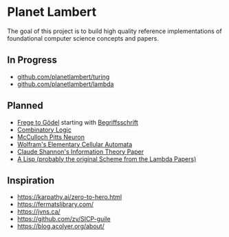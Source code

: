 # Planet Lambert

The goal of this project is to build high quality reference implementations of foundational computer science concepts and papers.

## In Progress

- [github.com/planetlambert/turing](https://github.com/planetlambert/turing)
- [github.com/planetlambert/lambda](https://github.com/planetlambert/lambda)


## Planned

- [Frege to Gödel](https://www.amazon.com/Frege-Godel-Mathematical-1879-1931-Sciences/dp/0674324498) starting with [Begriffsschrift](https://en.wikipedia.org/wiki/Begriffsschrift)
- [Combinatory Logic](https://en.wikipedia.org/wiki/Combinatory_logic)
- [McCulloch Pitts Neuron](https://www.cs.cmu.edu/~./epxing/Class/10715/reading/McCulloch.and.Pitts.pdf)
- [Wolfram's Elementary Cellular Automata](https://en.m.wikipedia.org/wiki/Elementary_cellular_automaton)
- [Claude Shannon's Information Theory Paper](https://people.math.harvard.edu/~ctm/home/text/others/shannon/entropy/entropy.pdf)
- [A Lisp (probably the original Scheme from the Lambda Papers)](https://research.scheme.org/lambda-papers/)

## Inspiration

- https://karpathy.ai/zero-to-hero.html
- https://fermatslibrary.com/
- https://jvns.ca/
- https://github.com/zv/SICP-guile
- https://blog.acolyer.org/about/
